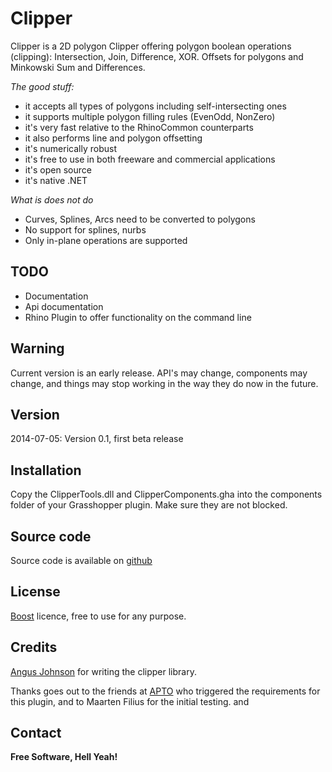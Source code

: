Clipper
=========

Clipper is a 2D polygon Clipper offering polygon boolean operations (clipping): Intersection, Join, Difference, XOR. Offsets for polygons and Minkowski Sum and Differences. 

*The good stuff:*
- it accepts all types of polygons including self-intersecting ones
- it supports multiple polygon filling rules (EvenOdd, NonZero)
- it's very fast relative to the RhinoCommon counterparts
- it also performs line and polygon offsetting
- it's numerically robust
- it's free to use in both freeware and commercial applications
- it's open source
- it's native .NET

*What is does not do*
- Curves, Splines, Arcs need to be converted to polygons
- No support for splines, nurbs
- Only in-plane operations are supported


TODO
----
- Documentation
- Api documentation
- Rhino Plugin to offer functionality on the command line

Warning
-------
Current version is an early release. API's may change, components may change, and things may stop working in the way they do now in the future.

Version
----
2014-07-05: Version 0.1, first beta release

Installation
--------------

Copy the ClipperTools.dll and ClipperComponents.gha into the components folder of your Grasshopper plugin. Make sure they are not blocked.


Source code
-----------
Source code is available on [github]

License
-------
[Boost] licence, free to use for any purpose.

Credits
------
[Angus Johnson] for writing the clipper library.

Thanks goes out to the friends at [APTO] who triggered the requirements for this plugin, and to Maarten Filius for the initial testing. and 

Contact
-------


**Free Software, Hell Yeah!**

[clipper]:http://www.angusj.com/delphi/clipper.php
[Angus Johnson]:http://www.angusj.com
[boost]:http://www.boost.org/LICENSE_1_0.txt
[github]:https://github.com/arendvw/clipper
[apto]:http://www.apto.nl